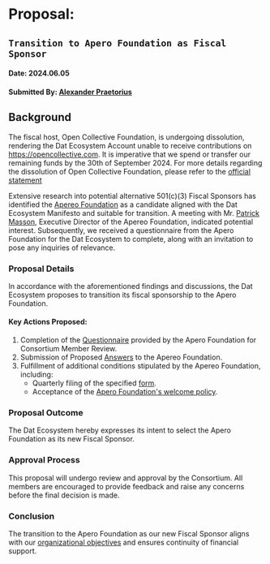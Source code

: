 # Proposal:

## `Transition to Apero Foundation as Fiscal Sponsor`

#### Date: 2024.06.05

#### Submitted By: [Alexander Praetorius](https://github.com/serapath)

## Background

The fiscal host, Open Collective Foundation, is undergoing dissolution,
rendering the Dat Ecosystem Account unable to receive contributions on https://opencollective.com.
It is imperative that we spend or transfer our remaining funds by the 30th of September 2024.
For more details regarding the dissolution of Open Collective Foundation,
please refer to the [official statement](https://blog.opencollective.com/open-collective-official-statement-ocf-dissolution/)

Extensive research into potential alternative 501(c)(3) Fiscal Sponsors has identified
the [Apereo Foundation](https://www.apereo.org/) as a candidate aligned with the Dat Ecosystem Manifesto
and suitable for transition. A meeting with Mr. [Patrick Masson](@massonpj@fosstodon.org), Executive Director of the Apereo Foundation,
indicated potential interest. Subsequently, we received a questionnaire
from the Apero Foundation for the Dat Ecosystem to complete,
along with an invitation to pose any inquiries of relevance.

### Proposal Details

In accordance with the aforementioned findings and discussions,
the Dat Ecosystem proposes to transition its fiscal sponsorship to the Apero Foundation.

#### Key Actions Proposed:
1. Completion of the [Questionnaire](./questionaire.pdf) provided by the Apero Foundation for Consortium Member Review.
2. Submission of Proposed [Answers](./answers.md) to the Apereo Foundation.
3. Fulfillment of additional conditions stipulated by the Apereo Foundation, including:
   * Quarterly filing of the specified [form](https://docs.google.com/forms/d/e/1FAIpQLSfTMOgmpixxvZ31DCxLVjFXY1UT_HQFwOurGmsdz0IAJoI_Ag/viewform).
   * Acceptance of the [Apero Foundation's welcome policy](https://www.apereo.org/about/governance/welcoming-policy-20).

### Proposal Outcome
The Dat Ecosystem hereby expresses its intent to select the Apero Foundation as its new Fiscal Sponsor.

### Approval Process
This proposal will undergo review and approval by the Consortium.
All members are encouraged to provide feedback and raise any concerns before the final decision is made.

### Conclusion
The transition to the Apero Foundation as our new Fiscal Sponsor aligns
with our [organizational objectives](https://github.com/dat-ecosystem/organization/blob/13eb30bb4270f3c1d10f2bf4e36f01f636c3e90f/MANIFESTO.md) and ensures continuity of financial support.



